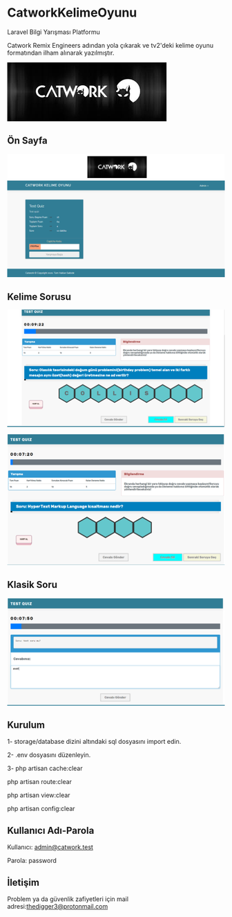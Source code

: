 # CatworkKelimeOyunu
  Laravel Bilgi Yarışması Platformu
  
Catwork Remix Engineers adından yola çıkarak ve tv2'deki kelime oyunu formatından ilham alınarak yazılmıştır. 

![Catwork](/public/kelimeoyunu/indir.jfif)

## Ön Sayfa

![landing](/public/kelimeoyunu/lander.jpg)

## Kelime Sorusu

![Question](/public/kelimeoyunu/kelimesoru1.jpg)

![Question1](/public/kelimeoyunu/kelimesoru.jpg)

## Klasik Soru

![klasik](/public/kelimeoyunu/klasiksoru.jpg)

## Kurulum 

1- storage/database dizini altındaki sql dosyasını import edin.

2- .env dosyasını düzenleyin.

3- php artisan cache:clear
   
   php artisan route:clear
   
   php artisan view:clear
   
   php artisan config:clear
   
## Kullanıcı Adı-Parola

Kullanıcı: admin@catwork.test

Parola: password

## İletişim

Problem ya da güvenlik zafiyetleri için mail adresi:thedigger3@protonmail.com
